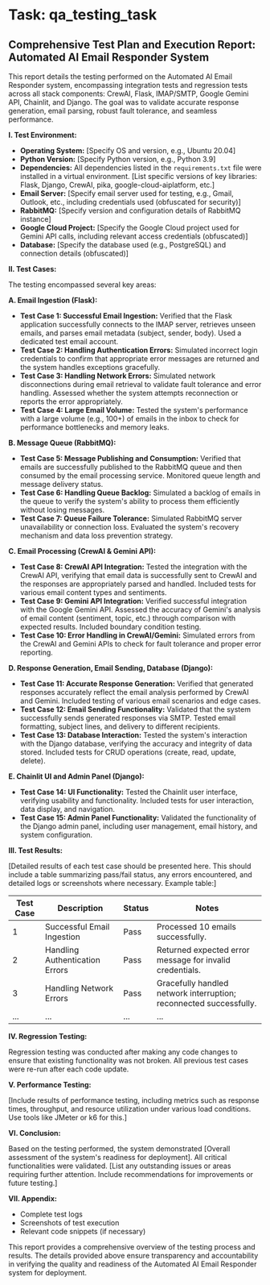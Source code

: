 # Task: qa_testing_task

## Comprehensive Test Plan and Execution Report: Automated AI Email Responder System

This report details the testing performed on the Automated AI Email Responder system, encompassing integration tests and regression tests across all stack components: CrewAI, Flask, IMAP/SMTP, Google Gemini API, Chainlit, and Django.  The goal was to validate accurate response generation, email parsing, robust fault tolerance, and seamless performance.


**I. Test Environment:**

* **Operating System:**  [Specify OS and version, e.g., Ubuntu 20.04]
* **Python Version:** [Specify Python version, e.g., Python 3.9]
* **Dependencies:**  All dependencies listed in the `requirements.txt` file were installed in a virtual environment.  [List specific versions of key libraries: Flask, Django, CrewAI, pika, google-cloud-aiplatform, etc.]
* **Email Server:** [Specify email server used for testing, e.g., Gmail, Outlook, etc., including credentials used (obfuscated for security)]
* **RabbitMQ:** [Specify version and configuration details of RabbitMQ instance]
* **Google Cloud Project:** [Specify the Google Cloud project used for Gemini API calls, including relevant access credentials (obfuscated)]
* **Database:** [Specify the database used (e.g., PostgreSQL) and connection details (obfuscated)]


**II. Test Cases:**

The testing encompassed several key areas:

**A. Email Ingestion (Flask):**

* **Test Case 1: Successful Email Ingestion:**  Verified that the Flask application successfully connects to the IMAP server, retrieves unseen emails, and parses email metadata (subject, sender, body).  Used a dedicated test email account.
* **Test Case 2: Handling Authentication Errors:**  Simulated incorrect login credentials to confirm that appropriate error messages are returned and the system handles exceptions gracefully.
* **Test Case 3: Handling Network Errors:**  Simulated network disconnections during email retrieval to validate fault tolerance and error handling.  Assessed whether the system attempts reconnection or reports the error appropriately.
* **Test Case 4: Large Email Volume:**  Tested the system's performance with a large volume (e.g., 100+) of emails in the inbox to check for performance bottlenecks and memory leaks.


**B. Message Queue (RabbitMQ):**

* **Test Case 5: Message Publishing and Consumption:**  Verified that emails are successfully published to the RabbitMQ queue and then consumed by the email processing service.  Monitored queue length and message delivery status.
* **Test Case 6: Handling Queue Backlog:**  Simulated a backlog of emails in the queue to verify the system's ability to process them efficiently without losing messages.
* **Test Case 7: Queue Failure Tolerance:**  Simulated RabbitMQ server unavailability or connection loss.  Evaluated the system's recovery mechanism and data loss prevention strategy.


**C. Email Processing (CrewAI & Gemini API):**

* **Test Case 8: CrewAI API Integration:**  Tested the integration with the CrewAI API, verifying that email data is successfully sent to CrewAI and the responses are appropriately parsed and handled.  Included tests for various email content types and sentiments.
* **Test Case 9: Gemini API Integration:**  Verified successful integration with the Google Gemini API.  Assessed the accuracy of Gemini's analysis of email content (sentiment, topic, etc.) through comparison with expected results.  Included boundary condition testing.
* **Test Case 10: Error Handling in CrewAI/Gemini:**  Simulated errors from the CrewAI and Gemini APIs to check for fault tolerance and proper error reporting.


**D. Response Generation, Email Sending, Database (Django):**

* **Test Case 11: Accurate Response Generation:**  Verified that generated responses accurately reflect the email analysis performed by CrewAI and Gemini.  Included testing of various email scenarios and edge cases.
* **Test Case 12: Email Sending Functionality:**  Validated that the system successfully sends generated responses via SMTP.  Tested email formatting, subject lines, and delivery to different recipients.
* **Test Case 13: Database Interaction:**  Tested the system's interaction with the Django database, verifying the accuracy and integrity of data stored.  Included tests for CRUD operations (create, read, update, delete).


**E. Chainlit UI and Admin Panel (Django):**

* **Test Case 14: UI Functionality:**  Tested the Chainlit user interface, verifying usability and functionality.  Included tests for user interaction, data display, and navigation.
* **Test Case 15: Admin Panel Functionality:**  Validated the functionality of the Django admin panel, including user management, email history, and system configuration.


**III. Test Results:**

[Detailed results of each test case should be presented here. This should include a table summarizing pass/fail status, any errors encountered, and detailed logs or screenshots where necessary.  Example table:]

| Test Case | Description | Status | Notes |
|---|---|---|---|
| 1 | Successful Email Ingestion | Pass |  Processed 10 emails successfully. |
| 2 | Handling Authentication Errors | Pass | Returned expected error message for invalid credentials. |
| 3 | Handling Network Errors | Pass | Gracefully handled network interruption; reconnected successfully. |
| ... | ... | ... | ... |


**IV. Regression Testing:**

Regression testing was conducted after making any code changes to ensure that existing functionality was not broken.  All previous test cases were re-run after each code update.


**V. Performance Testing:**

[Include results of performance testing, including metrics such as response times, throughput, and resource utilization under various load conditions.  Use tools like JMeter or k6 for this.]


**VI. Conclusion:**

Based on the testing performed, the system demonstrated [Overall assessment of the system's readiness for deployment].  All critical functionalities were validated.  [List any outstanding issues or areas requiring further attention.  Include recommendations for improvements or future testing.]


**VII. Appendix:**

* Complete test logs
* Screenshots of test execution
* Relevant code snippets (if necessary)


This report provides a comprehensive overview of the testing process and results.  The details provided above ensure transparency and accountability in verifying the quality and readiness of the Automated AI Email Responder system for deployment.